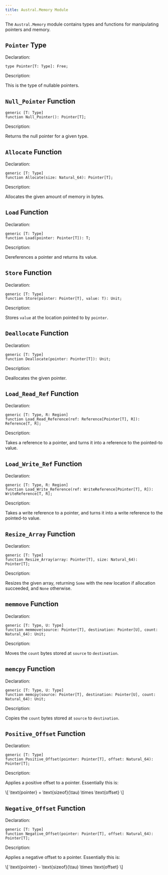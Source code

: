 ```yaml
---
title: Austral.Memory Module
---
```


The `Austral.Memory` module contains types and functions for manipulating pointers and memory.

## `Pointer` Type

Declaration:

```austral
type Pointer[T: Type]: Free;
```

Description:

This is the type of nullable pointers.

## `Null_Pointer` Function

```austral
generic [T: Type]
function Null_Pointer(): Pointer[T];
```

Description:

Returns the null pointer for a given type.

## `Allocate` Function

Declaration:

```austral
generic [T: Type]
function Allocate(size: Natural_64): Pointer[T];
```

Description:

Allocates the given amount of memory in bytes.

## `Load` Function

Declaration:

```austral
generic [T: Type]
function Load(pointer: Pointer[T]): T;
```

Description:

Dereferences a pointer and returns its value.

## `Store` Function

Declaration:

```austral
generic [T: Type]
function Store(pointer: Pointer[T], value: T): Unit;
```

Description:

Stores `value` at the location pointed to by `pointer`.

## `Deallocate` Function

Declaration:

```austral
generic [T: Type]
function Deallocate(pointer: Pointer[T]): Unit;
```

Description:

Deallocates the given pointer.

## `Load_Read_Ref` Function

Declaration:

```austral
generic [T: Type, R: Region]
function Load_Read_Reference(ref: Reference[Pointer[T], R]): Reference[T, R];
```

Description:

Takes a reference to a pointer, and turns it into a reference to the pointed-to
value.

## `Load_Write_Ref` Function

Declaration:

```austral
generic [T: Type, R: Region]
function Load_Write_Reference(ref: WriteReference[Pointer[T], R]): WriteReference[T, R];
```

Description:

Takes a write reference to a pointer, and turns it into a write reference to the
pointed-to value.

## `Resize_Array` Function

Declaration:

```austral
generic [T: Type]
function Resize_Array(array: Pointer[T], size: Natural_64): Pointer[T];
```

Description:

Resizes the given array, returning `Some` with the new location if allocation
succeeded, and `None` otherwise.

## `memmove` Function

Declaration:

```austral
generic [T: Type, U: Type]
function memmove(source: Pointer[T], destination: Pointer[U], count: Natural_64): Unit;
```

Description:

Moves the `count` bytes stored at `source` to `destination`.

## `memcpy` Function

Declaration:

```austral
generic [T: Type, U: Type]
function memcpy(source: Pointer[T], destination: Pointer[U], count: Natural_64): Unit;
```

Description:

Copies the `count` bytes stored at `source` to `destination`.

## `Positive_Offset` Function

Declaration:

```austral
generic [T: Type]
function Positive_Offset(pointer: Pointer[T], offset: Natural_64): Pointer[T];
```

Description:

Applies a positive offset to a pointer. Essentially this is:

\\[
\text{pointer} + \text{sizeof}(\\tau) \times \text{offset}
\\]

## `Negative_Offset` Function

Declaration:

```austral
generic [T: Type]
function Negative_Offset(pointer: Pointer[T], offset: Natural_64): Pointer[T];
```

Description:

Applies a negative offset to a pointer. Essentially this is:

\\[
\text{pointer} - \text{sizeof}(\\tau) \times \text{offset}
\\]
